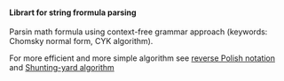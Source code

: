 #### Librart for string frormula parsing

Parsin math formula using context-free grammar approach 
(keywords: Chomsky normal form, CYK algorithm). 

For more efficient and more simple algorithm see
[reverse Polish notation](https://en.wikipedia.org/wiki/Reverse_Polish_notation) and [Shunting-yard algorithm](https://en.wikipedia.org/wiki/Shunting-yard_algorithm)
